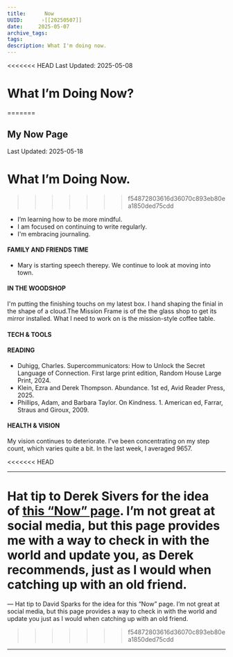 ```yaml
---
title:      Now
UUID:      ›[[20250507]] 
date:     2025-05-07
archive_tags:
tags:       
description: What I'm doing now.
---
```

<<<<<<< HEAD
Last Updated: 2025-05-08
# What I’m Doing Now?
=======
## My Now Page
Last Updated: 2025-05-18
# What I’m Doing Now.
>>>>>>> f54872803616d36070c893eb80ea1850ded75cdd

* I’m learning how to be more mindful.
* I am focused on continuing to write regularly.
* I'm embracing journaling.  

#### FAMILY AND FRIENDS TIME
- Mary is starting speech therepy. We continue to look at moving into town.
 
#### IN THE WOODSHOP
I'm putting the finishing touchs on my latest box. I hand shaping the finial in the shape of a cloud.The Mission Frame is of the the glass shop to get its mirror installed. What I need to work on is the mission-style coffee table.    

#### TECH & TOOLS


#### READING
- Duhigg, Charles. Supercommunicators: How to Unlock the Secret Language of Connection. First large print edition, Random House Large Print, 2024.
- Klein, Ezra and Derek Thompson. Abundance. 1st ed, Avid Reader Press, 2025.
- Phillips, Adam, and Barbara Taylor. On Kindness. 1. American ed, Farrar, Straus and Giroux, 2009.

#### HEALTH & VISION
My vision continues to deteriorate. 
I've been concentrating on my step count, which varies quite a bit. In the last week, I averaged 9657. 

<<<<<<< HEAD


----
Hat tip to Derek Sivers for the idea of [this “Now” page](￼). I’m not great at social media, but this page provides me with a way to check in with the world and update you, as Derek recommends, just as I would when catching up with an old friend.
=======
—
Hat tip to David Sparks for the idea for this “Now” page. I’m not great at social media, but this page provides a way to check in with the world and update you just as I would when catching up with an old friend.
>>>>>>> f54872803616d36070c893eb80ea1850ded75cdd


----------------------------------
